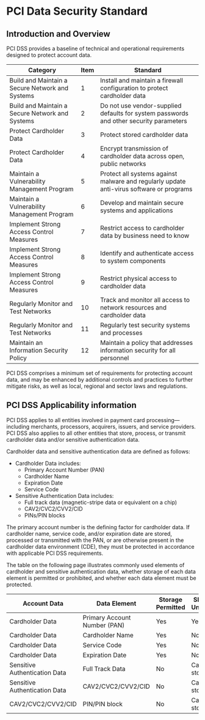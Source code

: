 # PCI Data Security Standard

## Introduction and Overview

PCI DSS provides a baseline of technical and operational requirements designed to protect account data.

| Category | Item | Standard |
| -- | -- | -- |
| Build and Maintain a Secure Network and Systems | 1 | Install and maintain a firewall configuration to protect cardholder data |
| Build and Maintain a Secure Network and Systems | 2 | Do not use vendor-supplied defaults for system passwords and other security parameters |
| Protect Cardholder Data | 3 | Protect stored cardholder data |
| Protect Cardholder Data | 4 | Encrypt transmission of cardholder data across open, public networks |
| Maintain a Vulnerability Management Program | 5 | Protect all systems against malware and regularly update anti-virus software or programs |
| Maintain a Vulnerability Management Program | 6 | Develop and maintain secure systems and applications |
| Implement Strong Access Control Measures | 7 | Restrict access to cardholder data by business need to know |
| Implement Strong Access Control Measures | 8 | Identify and authenticate access to system components |
| Implement Strong Access Control Measures | 9 | Restrict physical access to cardholder data |
| Regularly Monitor and Test Networks | 10 | Track and monitor all access to network resources and cardholder data |
| Regularly Monitor and Test Networks | 11 | Regularly test security systems and processes |
| Maintain an Information Security Policy | 12 | Maintain a policy that addresses information security for all personnel |

PCI DSS comprises a minimum set of requirements for protecting account data, and may be enhanced by additional controls and practices to further mitigate risks, as well as local, regional and sector laws and regulations.


## PCI DSS Applicability information

PCI DSS applies to all entities involved in payment card processing—including merchants, processors, acquirers, issuers, and service providers. PCI DSS also applies to all other entities that store, process, or transmit cardholder data and/or sensitive authentication data.

Cardholder data and sensitive authentication data are defined as follows:
* Cardholder Data includes:
  * Primary Account Number (PAN)
  * Cardholder Name
  * Expiration Date
  * Service Code
* Sensitive Authentication Data includes:
  * Full track data (magnetic-stripe data or equivalent on a chip)
  * CAV2/CVC2/CVV2/CID
  * PINs/PIN blocks

The primary account number is the defining factor for cardholder data. If cardholder name, service code, and/or expiration date are stored, processed or transmitted with the PAN, or are otherwise present in the cardholder data environment (CDE), they must be protected in accordance with applicable PCI DSS requirements.

The table on the following page illustrates commonly used elements of cardholder and sensitive authentication data, whether storage of each data element is permitted or prohibited, and whether each data element must be protected.

| Account Data | Data Element |  Storage Permitted | Should Be Unreadable |
| -- | -- | -- | -- |
| Cardholder Data | Primary Account Number (PAN) | Yes | Yes |
| Cardholder Data | Cardholder Name | Yes | No |
| Cardholder Data | Service Code | Yes | No |
| Cardholder Data | Expiration Date | Yes | No |
| Sensitive Authentication Data | Full Track Data | No | Cannot store |
| Sensitive Authentication Data | CAV2/CVC2/CVV2/CID | No | Cannot store |
| CAV2/CVC2/CVV2/CID | PIN/PIN block | No | Cannot store |
